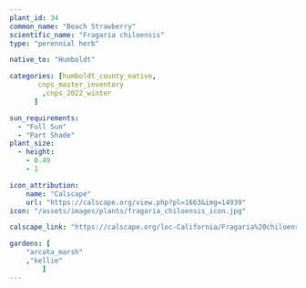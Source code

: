```yaml
---
plant_id: 34
common_name: "Beach Strawberry"
scientific_name: "Fragaria chiloensis"
type: "perennial herb"

native_to: "Humboldt"

categories: [humboldt_county_native,
       cnps_master_inventory
        ,cnps_2022_winter
      ]

sun_requirements:
  - "Full Sun"
  - "Part Shade"
plant_size:
  - height: 
    - 0.49
    - 1

icon_attribution: 
    name: "Calscape"
    url: "https://calscape.org/view.php?pl=1663&img=14939"
icon: "/assets/images/plants/fragaria_chiloensis_icon.jpg" 

calscape_link: "https://calscape.org/loc-California/Fragaria%20chiloensis%20(Beach%20Strawberry)"

gardens: [ 
    "arcata_marsh"
    ,"kellie" 
        ]
---
```


